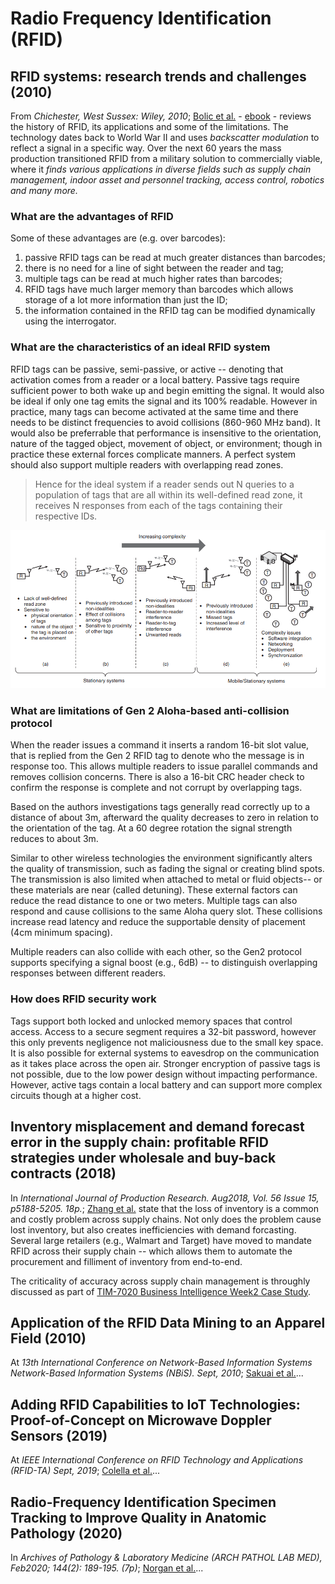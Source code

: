 # Radio Frequency Identification (RFID)

## RFID systems: research trends and challenges (2010)

From _Chichester, West Sussex: Wiley, 2010_; [Bolic et al.](RFID_Systems_ch1.pdf) - [ebook](http://proxy1.ncu.edu/login?url=https://search.ebscohost.com/login.aspx?direct=true&db=cat01034a&AN=nu.EBC555052&site=eds-live) - reviews the history of RFID, its applications and some of the limitations.  The technology dates back to World War II and uses _backscatter modulation_ to reflect a signal in a specific way.  Over the next 60 years the mass production transitioned RFID from a military solution to commercially viable, where it _finds various applications in diverse fields such as supply chain management, indoor asset and personnel tracking, access control, robotics and many more._

### What are the advantages of RFID

Some of these advantages are (e.g. over barcodes):

1. passive RFID tags can be read at much greater distances than barcodes;
2. there is no need for a line of sight between the reader and tag;
3. multiple tags can be read at much higher rates than barcodes;
4. RFID tags have much larger memory than barcodes which allows storage of a lot more information than just the ID;
5. the information contained in the RFID tag can be modified dynamically using the interrogator.

### What are the characteristics of an ideal RFID system

RFID tags can be passive, semi-passive, or active -- denoting that activation comes from a reader or a local battery.  Passive tags require sufficient power to both wake up and begin emitting the signal.  It would also be ideal if only one tag emits the signal and its 100% readable.  However in practice, many tags can become activated at the same time and there needs to be distinct frequencies to avoid collisions (860-960 MHz band).  It would also be preferrable that performance is insensitive to the orientation, nature of the tagged object, movement of object, or environment; though in practice these external forces complicate manners.  A perfect system should also support multiple readers with overlapping read zones.

> Hence for the ideal system if a reader sends out N queries to a population of tags that are all within its well-defined read zone, it receives N responses from each of the tags containing their respective IDs.

![system_complexity.png](system_complexity.png)

### What are limitations of Gen 2 Aloha-based anti-collision protocol

When the reader issues a command it inserts a random 16-bit slot value, that is replied from the Gen 2 RFID tag to denote who the message is in response too.  This allows multiple readers to issue parallel commands and removes collision concerns.  There is also a 16-bit CRC header check to confirm the response is complete and not corrupt by overlapping tags.

Based on the authors investigations tags generally read correctly up to a distance of about 3m, afterward the quality decreases to zero in relation to the orientation of the tag.  At a 60 degree rotation the signal strength reduces to about 3m.

Similar to other wireless technologies the environment significantly alters the quality of transmission, such as fading the signal or creating blind spots.  The transmission is also limited when attached to metal or fluid objects-- or these materials are near (called detuning).  These external factors can reduce the read distance to one or two meters.  Multiple tags can also respond and cause collisions to the same Aloha query slot.  These collisions increase read latency and reduce the supportable density of placement (4cm minimum spacing).

Multiple readers can also collide with each other, so the Gen2 protocol supports specifying a signal boost (e.g., 6dB) -- to distinguish overlapping responses between different readers.

### How does RFID security work

Tags support both locked and unlocked memory spaces that control access.  Access to a secure segment requires a 32-bit password, however this only prevents negligence not maliciousness due to the small key space.  It is also possible for external systems to eavesdrop on the communication as it takes place across the open air.  Stronger encryption of passive tags is not possible, due to the low power design without impacting performance.  However, active tags contain a local battery and can support more complex circuits though at a higher cost.

## Inventory misplacement and demand forecast error in the supply chain: profitable RFID strategies under wholesale and buy-back contracts (2018)

In _International Journal of Production Research. Aug2018, Vol. 56 Issue 15, p5188-5205. 18p._; [Zhang et al.](InventoryManagement.pdf) state that the loss of inventory is a common and costly problem across supply chains.  Not only does the problem cause lost inventory, but also creates inefficiencies with demand forcasting.  Several large retailers (e.g., Walmart and Target) have moved to mandate RFID across their supply chain -- which allows them to automate the procurement and filliment of inventory from end-to-end.  

The criticality of accuracy across supply chain management is throughly discussed as part of [TIM-7020 Business Intelligence Week2 Case Study](https://github.com/dr-natetorious/TIM-7020-Database_and_Business_Intelligence/tree/master/Week3_BlackBeanTea_CaseStudy/BachmeierNTIM7020-3.docx).


## Application of the RFID Data Mining to an Apparel Field (2010)

At _13th International Conference on Network-Based Information Systems Network-Based Information Systems (NBiS). Sept, 2010_; [Sakuai et al.](ApparelField.pdf)...

## Adding RFID Capabilities to IoT Technologies: Proof-of-Concept on Microwave Doppler Sensors (2019)

At _IEEE International Conference on RFID Technology and Applications (RFID-TA) Sept, 2019_; [Colella et al.](RFID_to_IoT.pdf)...

## Radio-Frequency Identification Specimen Tracking to Improve Quality in Anatomic Pathology (2020)

In _Archives of Pathology & Laboratory Medicine (ARCH PATHOL LAB MED), Feb2020; 144(2): 189-195. (7p)_; [Norgan et al.](RFID_SpecimenTracking.pdf)...
